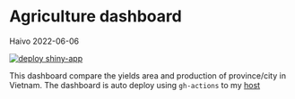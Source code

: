 Agriculture dashboard
===================
Haivo
2022-06-06


[![deploy shiny-app](https://github.com/vohai611/vietnam_dashboard/actions/workflows/deploy.yaml/badge.svg)](https://github.com/vohai611/vietnam_dashboard/actions/workflows/deploy.yaml)

This dashboard compare the yields area and production of province/city in Vietnam.
The dashboard is auto deploy using `gh-actions` to my [host](https://shiny.vohai.xyz/agri-dahs)
